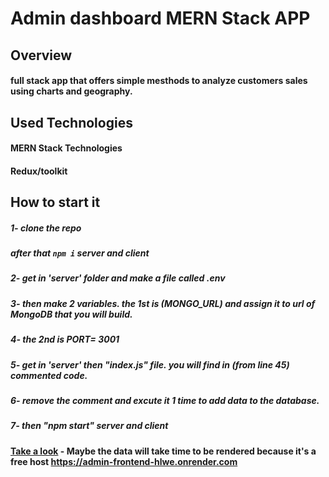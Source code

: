 # Admin dashboard MERN Stack APP

## Overview

#### full stack app that offers simple mesthods to analyze customers sales using charts and geography.

## Used Technologies

#### MERN Stack Technologies

#### Redux/toolkit

## How to start it

##### 1- clone the repo

##### after that ```npm i``` server and client

##### 2- get in 'server' folder and make a file called .env

##### 3- then make 2 variables. the 1st is (MONGO_URL) and assign it to url of MongoDB that you will build.

##### 4- the 2nd is PORT= 3001

##### 5- get in 'server' then "index.js" file. you will find in (from line 45) commented code.

##### 6- remove the comment and excute it 1 time to add data to the database.

##### 7- then "npm start" server and client

#### [Take a look](https://admin-frontend-hlwe.onrender.com/products) - Maybe the data will take time to be rendered because it's a free host https://admin-frontend-hlwe.onrender.com
